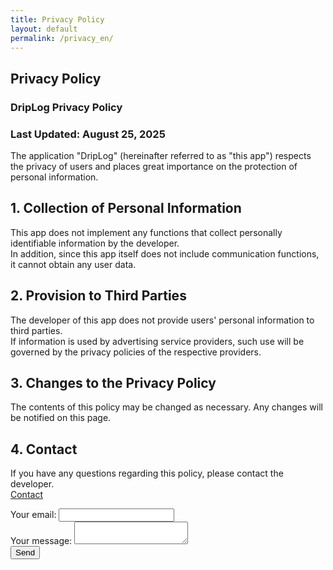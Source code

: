 ```yaml
---
title: Privacy Policy
layout: default
permalink: /privacy_en/
---
```


## Privacy Policy  
### DripLog Privacy Policy  
### Last Updated: August 25, 2025  

The application "DripLog" (hereinafter referred to as "this app") respects the privacy of users and places great importance on the protection of personal information.  

## 1. Collection of Personal Information  
This app does not implement any functions that collect personally identifiable information by the developer.  
In addition, since this app itself does not include communication functions, it cannot obtain any user data.  

## 2. Provision to Third Parties  
The developer of this app does not provide users' personal information to third parties.  
If information is used by advertising service providers, such use will be governed by the privacy policies of the respective providers.  

## 3. Changes to the Privacy Policy  
The contents of this policy may be changed as necessary. Any changes will be notified on this page.  

## 4. Contact  
If you have any questions regarding this policy, please contact the developer.  
[Contact](/contact_en.MD)

<!-- modify this form HTML and place wherever you want your form -->
<form
  action="https://formspree.io/f/xvgbpylb"
  method="POST"
>
  <label>
    Your email:
    <input type="email" name="email">
  </label>
  <br>
  <label>
    Your message:
    <textarea name="message"></textarea>
  </label>
  <!-- your other form fields go here -->
  <br>
  <button type="submit">Send</button>
</form>